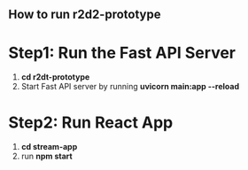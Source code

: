 ## How to run r2d2-prototype

# Step1: Run the Fast API Server
1. **cd r2dt-prototype**
2. Start Fast API server by running **uvicorn main:app --reload**

# Step2: Run React App
1. **cd stream-app**
2. run **npm start**

